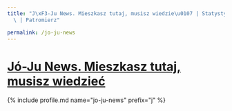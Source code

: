 ```yaml
---
title: "J\xF3-Ju News. Mieszkasz tutaj, musisz wiedzie\u0107 | Statystyki patronite.pl\
  \ | Patromierz"

permalink: /jo-ju-news
---
```


# [Jó-Ju News. Mieszkasz tutaj, musisz wiedzieć](https://patronite.pl/jo-ju-news)

{% include profile.md name="jo-ju-news" prefix="j" %}
